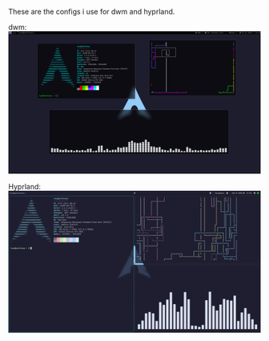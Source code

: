 These are the configs i use for dwm and hyprland. 

dwm:
![alt text](https://github.com/LucyIsCute/dotfiles/blob/master/screenshots/Dwm_Config.png)

Hyprland: 
![alt text](https://github.com/LucyIsCute/dotfiles/blob/master/screenshots/Hyprland_config.png)
